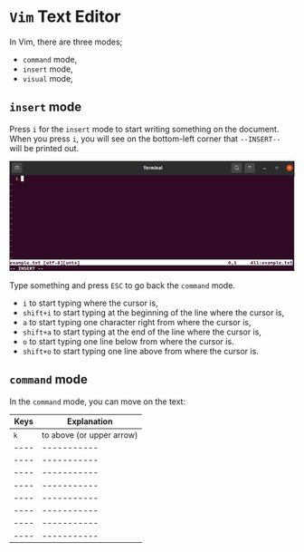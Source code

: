 # `Vim` Text Editor

In Vim, there are three modes;

* `command` mode,
* `insert` mode,
* `visual` mode,

## `insert` mode

Press `i` for the `insert` mode to start writing something on the document. When you press `i`, you will see on the bottom-left corner that `--INSERT--` will be printed out. 

![](../figures/001_vim_figures.png)

Type something and press `ESC` to go back the `command` mode.

* `i` to start typing where the cursor is,
* `shift+i` to start typing at the beginning of the line where the cursor is,
* `a` to start typing one character right from where the cursor is,
* `shift+a` to start typing at the end of the line where the cursor is,
* `o` to start typing one line below from where the cursor is.
* `shift+o` to start typing one line above from where the cursor is.

## `command` mode

In the `command` mode, you can move on the text:

|Keys      |Explanation        |
|----|-----------|
|`k`|to above (or upper arrow)|
|----|-----------|
|----|-----------|
|----|-----------|
|----|-----------|
|----|-----------|
|----|-----------|
|----|-----------|
|----|-----------|







